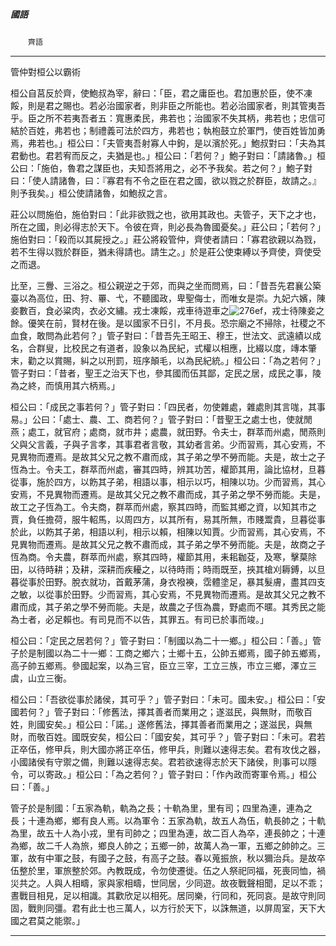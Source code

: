 

##### 國語
　　`齊語`

* * *

管仲對桓公以霸術

桓公自莒反於齊，使鮑叔為宰，辭曰：「臣，君之庸臣也。君加惠於臣，使不凍餒，則是君之賜也。若必治國家者，則非臣之所能也。若必治國家者，則其管夷吾乎。臣之所不若夷吾者五：寬惠柔民，弗若也；治國家不失其柄，弗若也；忠信可結於百姓，弗若也；制禮義可法於四方，弗若也；執枹鼓立於軍門，使百姓皆加勇焉，弗若也。」桓公曰：「夫管夷吾射寡人中鉤，是以濱於死。」鮑叔對曰：「夫為其君動也。君若宥而反之，夫猶是也。」桓公曰：「若何？」鮑子對曰：「請諸魯。」桓公曰：「施伯，魯君之謀臣也，夫知吾將用之，必不予我矣。若之何？」鮑子對曰：「使人請諸魯，曰：『寡君有不令之臣在君之國，欲以戮之於群臣，故請之。』則予我矣。」桓公使請諸魯，如鮑叔之言。

莊公以問施伯，施伯對曰：「此非欲戮之也，欲用其政也。夫管子，天下之才也，所在之國，則必得志於天下。令彼在齊，則必長為魯國憂矣。」莊公曰；「若何？」施伯對曰：「殺而以其屍授之。」莊公將殺管仲，齊使者請曰：「寡君欲親以為戮，若不生得以戮於群臣，猶未得請也。請生之。」於是莊公使束縛以予齊使，齊使受之而退。

比至，三釁、三浴之。桓公親逆之于郊，而與之坐而問焉，曰：「昔吾先君襄公築臺以為高位，田、狩、罼、弋，不聽國政，卑聖侮士，而唯女是崇。九妃六嬪，陳妾數百，食必粱肉，衣必文繡。戎士凍餒，戎車待遊車之![276ef](../../imgs/276ef.gif)，戎士待陳妾之餘。優笑在前，賢材在後。是以國家不日引，不月長。恐宗廟之不掃除，社稷之不血食，敢問為此若何？」管子對曰：「昔吾先王昭王、穆王，世法文、武遠績以成名，合群叟，比校民之有道者，設象以為民紀，式權以相應，比綴以度，竱本肇末，勸之以賞賜，糾之以刑罰，班序顛毛，以為民紀統。」桓公曰：「為之若何？」管子對曰：「昔者，聖王之治天下也，參其國而伍其鄙，定民之居，成民之事，陵為之終，而慎用其六柄焉。」

桓公曰：「成民之事若何？」管子對曰：「四民者，勿使雜處，雜處則其言哤，其事易。」公曰：「處士、農、工、商若何？」管子對曰：「昔聖王之處士也，使就閒燕；處工，就官府；處商，就市井；處農，就田野。令夫士，群萃而州處，閒燕則父與父言義，子與子言孝，其事君者言敬，其幼者言弟。少而習焉，其心安焉，不見異物而遷焉。是故其父兄之教不肅而成，其子弟之學不勞而能。夫是，故士之子恆為士。令夫工，群萃而州處，審其四時，辨其功苦，權節其用，論比協材，旦暮從事，施於四方，以飭其子弟，相語以事，相示以巧，相陳以功。少而習焉，其心安焉，不見異物而遷焉。是故其父兄之教不肅而成，其子弟之學不勞而能。夫是，故工之子恆為工。令夫商，群萃而州處，察其四時，而監其鄉之資，以知其市之賈，負任擔荷，服牛軺馬，以周四方，以其所有，易其所無，市賤鬻貴，旦暮從事於此，以飭其子弟，相語以利，相示以賴，相陳以知賈。少而習焉，其心安焉，不見異物而遷焉。是故其父兄之教不肅而成，其子弟之學不勞而能。夫是，故商之子恆為商。令夫農，群萃而州處，察其四時，權節其用，耒耜耞芟，及寒，擊菒除田，以待時耕；及耕，深耕而疾耰之，以待時雨；時雨既至，挾其槍刈耨鎛，以旦暮從事於田野。脫衣就功，首戴茅蒲，身衣襏襫，霑體塗足，暴其髮膚，盡其四支之敏，以從事於田野。少而習焉，其心安焉，不見異物而遷焉。是故其父兄之教不肅而成，其子弟之學不勞而能。夫是，故農之子恆為農，野處而不暱。其秀民之能為士者，必足賴也。有司見而不以告，其罪五。有司已於事而竣。」

桓公曰：「定民之居若何？」管子對曰：「制國以為二十一鄉。」桓公曰：「善。」管子於是制國以為二十一鄉：工商之鄉六；士鄉十五，公帥五鄉焉，國子帥五鄉焉，高子帥五鄉焉。參國起案，以為三官，臣立三宰，工立三族，市立三鄉，澤立三虞，山立三衡。

桓公曰：「吾欲從事於諸侯，其可乎？」管子對曰：「未可。國未安。」桓公曰：「安國若何？」管子對曰：「修舊法，擇其善者而業用之；遂滋民，與無財，而敬百姓，則國安矣。」桓公曰：「諾。」遂修舊法，擇其善者而業用之；遂滋民，與無財，而敬百姓。國既安矣，桓公曰：「國安矣，其可乎？」管子對曰：「未可。君若正卒伍，修甲兵，則大國亦將正卒伍，修甲兵，則難以速得志矣。君有攻伐之器，小國諸侯有守禦之備，則難以速得志矣。君若欲速得志於天下諸侯，則事可以隱令，可以寄政。」桓公曰：「為之若何？」管子對曰：「作內政而寄軍令焉。」桓公曰：「善。」

管子於是制國：「五家為軌，軌為之長；十軌為里，里有司；四里為連，連為之長；十連為鄉，鄉有良人焉。以為軍令：五家為軌，故五人為伍，軌長帥之；十軌為里，故五十人為小戎，里有司帥之；四里為連，故二百人為卒，連長帥之；十連為鄉，故二千人為旅，鄉良人帥之；五鄉一帥，故萬人為一軍，五鄉之帥帥之。三軍，故有中軍之鼓，有國子之鼓，有高子之鼓。春以蒐振旅，秋以獮治兵。是故卒伍整於里，軍旅整於郊。內教既成，令勿使遷徙。伍之人祭祀同福，死喪同恤，禍災共之。人與人相疇，家與家相疇，世同居，少同遊。故夜戰聲相聞，足以不乖；晝戰目相見，足以相識。其歡欣足以相死。居同樂，行同和，死同哀。是故守則同固，戰則同彊。君有此士也三萬人，以方行於天下，以誅無道，以屏周室，天下大國之君莫之能禦。」

* * *

